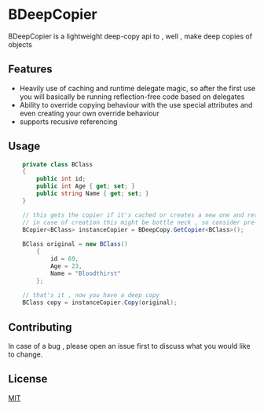 # BDeepCopier

BDeepCopier is a lightweight deep-copy api to , well , make deep copies of objects

## Features

- Heavily use of caching and runtime delegate magic, so after the first use you will basically be running reflection-free code based on delegates
- Ability to override copying behaviour with the use special attributes and even creating your own override behaviour
- supports recusive referencing

## Usage

```csharp
    private class BClass
    {
        public int id;
        public int Age { get; set; }
        public string Name { get; set; }
    }

    // this gets the copier if it's cached or creates a new one and returns it
    // in case of creation this might be bottle neck , so consider pre-caching your copiers :)
    BCopier<BClass> instanceCopier = BDeepCopy.GetCopier<BClass>();
    
    BClass original = new BClass()
        {
            id = 69,
            Age = 23,
            Name = "Bloodthirst"
        };
    
    // that's it , now you have a deep copy
    BClass copy = instanceCopier.Copy(original);
```

## Contributing
In case of a bug , please open an issue first to discuss what you would like to change.

## License
[MIT](https://choosealicense.com/licenses/mit/)
